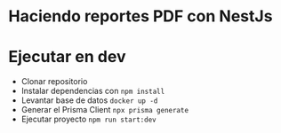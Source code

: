 # Haciendo reportes PDF con NestJs

# Ejecutar en dev

- Clonar repositorio
- Instalar dependencias con `npm install`
- Levantar base de datos `docker up -d`
- Generar el Prisma Client `npx prisma generate`
- Ejecutar proyecto `npm run start:dev`
